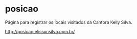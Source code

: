 # posicao
Página para registrar os locais visitados da Cantora Kelly Silva.

http://posicao.elissonsilva.com.br/
